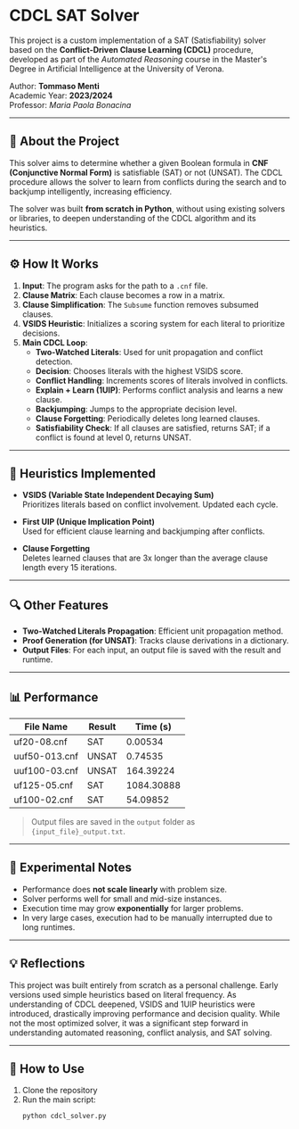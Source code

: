 # CDCL SAT Solver

This project is a custom implementation of a SAT (Satisfiability) solver based on the **Conflict-Driven Clause Learning (CDCL)** procedure, developed as part of the *Automated Reasoning* course in the Master's Degree in Artificial Intelligence at the University of Verona.

Author: **Tommaso Menti**  
Academic Year: **2023/2024**  
Professor: *Maria Paola Bonacina*

---

## 🧠 About the Project

This solver aims to determine whether a given Boolean formula in **CNF (Conjunctive Normal Form)** is satisfiable (SAT) or not (UNSAT). The CDCL procedure allows the solver to learn from conflicts during the search and to backjump intelligently, increasing efficiency.

The solver was built **from scratch in Python**, without using existing solvers or libraries, to deepen understanding of the CDCL algorithm and its heuristics.

---

## ⚙️ How It Works

1. **Input**: The program asks for the path to a `.cnf` file.
2. **Clause Matrix**: Each clause becomes a row in a matrix.
3. **Clause Simplification**: The `Subsume` function removes subsumed clauses.
4. **VSIDS Heuristic**: Initializes a scoring system for each literal to prioritize decisions.
5. **Main CDCL Loop**:
   - **Two-Watched Literals**: Used for unit propagation and conflict detection.
   - **Decision**: Chooses literals with the highest VSIDS score.
   - **Conflict Handling**: Increments scores of literals involved in conflicts.
   - **Explain + Learn (1UIP)**: Performs conflict analysis and learns a new clause.
   - **Backjumping**: Jumps to the appropriate decision level.
   - **Clause Forgetting**: Periodically deletes long learned clauses.
   - **Satisfiability Check**: If all clauses are satisfied, returns SAT; if a conflict is found at level 0, returns UNSAT.

---

## 🧪 Heuristics Implemented

- **VSIDS (Variable State Independent Decaying Sum)**  
  Prioritizes literals based on conflict involvement. Updated each cycle.

- **First UIP (Unique Implication Point)**  
  Used for efficient clause learning and backjumping after conflicts.

- **Clause Forgetting**  
  Deletes learned clauses that are 3x longer than the average clause length every 15 iterations.

---

## 🔍 Other Features

- **Two-Watched Literals Propagation**: Efficient unit propagation method.
- **Proof Generation (for UNSAT)**: Tracks clause derivations in a dictionary.
- **Output Files**: For each input, an output file is saved with the result and runtime.

---

## 📊 Performance

| File Name       | Result | Time (s)         |
|-----------------|--------|------------------|
| uf20-08.cnf     | SAT    | 0.00534          |
| uuf50-013.cnf   | UNSAT  | 0.74535          |
| uuf100-03.cnf   | UNSAT  | 164.39224        |
| uf125-05.cnf    | SAT    | 1084.30888       |
| uf100-02.cnf    | SAT    | 54.09852         |

> Output files are saved in the `output` folder as `{input_file}_output.txt`.

---

## 🧪 Experimental Notes

- Performance does **not scale linearly** with problem size.
- Solver performs well for small and mid-size instances.
- Execution time may grow **exponentially** for larger problems.
- In very large cases, execution had to be manually interrupted due to long runtimes.

---

## 💡 Reflections

This project was built entirely from scratch as a personal challenge. Early versions used simple heuristics based on literal frequency. As understanding of CDCL deepened, VSIDS and 1UIP heuristics were introduced, drastically improving performance and decision quality. While not the most optimized solver, it was a significant step forward in understanding automated reasoning, conflict analysis, and SAT solving.

---

## 📁 How to Use

1. Clone the repository
2. Run the main script:
   ```bash
   python cdcl_solver.py
